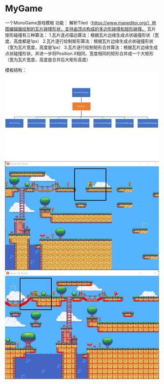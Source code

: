 # MyGame
 一个MonoGame游戏模板
 功能：
 解析Tiled（https://www.mapeditor.org/）地图编辑器绘制的瓦片碰撞形状，支持由顶点构成的多边形碰撞和矩形碰撞。
 瓦片矩形碰撞有三种算法：
 1.瓦片逐点描边算法：根据瓦片边缘生成点状碰撞形状（宽度、高度都是1px）
 2.瓦片逐行绘制矩形算法：根据瓦片边缘生成点状碰撞形状（宽为瓦片宽度，高度是1px）
 3.瓦片逐行绘制矩形合并算法：根据瓦片边缘生成点状碰撞形状，并进一步将Position.X相同，宽度相同的矩形合并成一个大矩形（宽为瓦片宽度，高度是合并后大矩形高度）
 
 模板结构：
![image](https://github.com/newtownChina/MonoGameTemplate/blob/master/Content/3.png)
![image](https://github.com/newtownChina/MonoGameTemplate/blob/master/Content/1.png)
![image](https://github.com/newtownChina/MonoGameTemplate/blob/master/Content/2.png)
